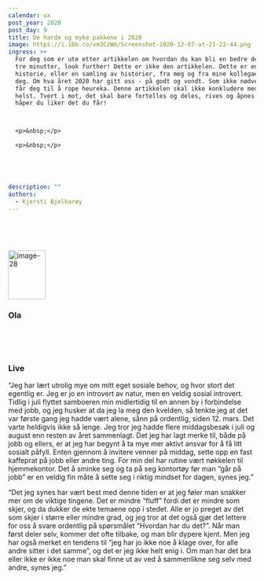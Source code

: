 ```yaml
---
calendar: ux
post_year: 2020
post_day: 9
title: De harde og myke pakkene i 2020
image: https://i.ibb.co/vm3CzWm/Screenshot-2020-12-07-at-21-22-44.png
ingress: >+
  For deg som er ute etter artikkelen om hvordan du kan bli en bedre designer på
  tre minutter, look further! Dette er ikke den artikkelen. Dette er en
  historie, eller en samling av historier, fra meg og fra mine kollegaer, til
  deg. Om hva året 2020 har gitt oss - på godt og vondt. Som ikke nødvendigvis
  får deg til å rope heureka. Denne artikkelen skal ikke konkludere med noe som
  helst. Tvert i mot, det skal bare fortelles og deles, rives og åpnes. Jeg
  håper du liker det du får!



  <p>&nbsp;</p>

  <p>&nbsp;</p>





description: ""
authors:
  - Kjersti Bjelkarøy
---
```



<p>&nbsp;</p>

<p>&nbsp;</p>



<a href="https://imgbb.com/"><img src="https://i.ibb.co/2Np62F3/image-28.png" alt="image-28" border="0" width="76px" height="100px" /></a>
### Ola

<p>&nbsp;</p>

<p>&nbsp;</p>

### Live

“Jeg har lært utrolig mye om mitt eget sosiale behov, og hvor stort det egentlig er. Jeg er jo en introvert av natur, men en veldig sosial introvert. Tidlig i juli flyttet samboeren min midlertidig til en annen by i forbindelse med jobb, og jeg husker at da jeg la meg den kvelden, så tenkte jeg at det var første gang jeg hadde vært alene, sånn på ordentlig, siden 12. mars. Det varte heldigvis ikke så lenge. Jeg tror jeg hadde flere middagsbesøk i juli og august enn resten av året sammenlagt. Det jeg har lagt merke til, både på jobb og ellers, er at jeg har begynt å ta mye mer aktivt ansvar for å få litt sosialt påfyll. Enten gjennom å invitere venner på middag, sette opp en fast kaffeprat på jobb eller andre ting. For min del har rutine vært nøkkelen til hjemmekontor. Det å sminke seg og ta på seg kontortøy før man “går på jobb” er en veldig fin måte å sette seg i riktig mindset for dagen, synes jeg.”

“Det jeg synes har vært best med denne tiden er at jeg føler man snakker mer om de viktige tingene. Det er mindre “fluff” fordi det er mindre som skjer, og da dukker de ekte temaene opp i stedet. Alle er jo preget av det som skjer i større eller mindre grad, og jeg tror at det også gjør det lettere for oss å svare ordentlig på spørsmålet “Hvordan har du det?”. Når man først deler selv, kommer det ofte tilbake, og man blir dypere kjent. Men jeg har også merket en tendens til “jeg har jo ikke noe å klage over, for alle andre sitter i det samme”, og det er jeg ikke helt enig i. Om man har det bra eller ikke er ikke noe man skal finne ut av ved å sammenlikne seg selv med andre, synes jeg.” 



